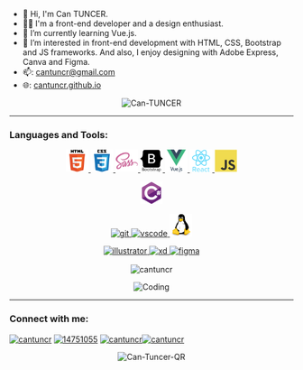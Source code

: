 - 👋 Hi, I'm Can TUNCER.
- 👨‍💻 I'm a front-end developer and a design enthusiast.
- 🌱 I’m currently learning Vue.js.
- 👀 I’m interested in front-end development with HTML, CSS, Bootstrap and JS frameworks. And also, I enjoy designing with Adobe Express, Canva and Figma.
- 📫: cantuncr@gmail.com
- 🌐: [cantuncr.github.io](https://cantuncr.github.io/)
  

<div align="center">

![Can-TUNCER](https://lh3.googleusercontent.com/pw/AL9nZEVpbHaNjWtPE1jicqe5nSspIaGBEZczwBPhazXbZ7s2rJBUeLB-w17-IxilomnFP7KoXSX7TZiIg-Oyv1TZlv5LQniCswgEY6SavqrL-MQCTOU8g7ws5JoxgG6-aCLFAHj2TN1zsbnPEiPY5OqXWZAaJw=w1105-h799-no?authuser=0)


<hr>


<h3 align="left">Languages and Tools:</h3>
<p align="left"> 

<a href="https://www.w3.org/html/" target="_blank" rel="noreferrer"> <img src="https://raw.githubusercontent.com/devicons/devicon/master/icons/html5/html5-original-wordmark.svg" alt="html5" width="40" height="40"/> </a><a href="https://www.w3schools.com/css/" target="_blank" rel="noreferrer"> <img src="https://raw.githubusercontent.com/devicons/devicon/master/icons/css3/css3-original-wordmark.svg" alt="css3" width="40" height="40"/> </a><a href="https://sass-lang.com" target="_blank" rel="noreferrer"> <img src="https://raw.githubusercontent.com/devicons/devicon/master/icons/sass/sass-original.svg" alt="sass" width="40" height="40"/> </a><a href="https://getbootstrap.com" target="_blank" rel="noreferrer"> <img src="https://raw.githubusercontent.com/devicons/devicon/master/icons/bootstrap/bootstrap-plain-wordmark.svg" alt="bootstrap" width="40" height="40"/> </a> <a href="https://vuejs.org/" target="_blank" rel="noreferrer"> <img src="https://raw.githubusercontent.com/devicons/devicon/master/icons/vuejs/vuejs-original-wordmark.svg" alt="vuejs" width="40" height="40"/> </a><a href="https://reactjs.org/" target="_blank" rel="noreferrer"> <img src="https://raw.githubusercontent.com/devicons/devicon/master/icons/react/react-original-wordmark.svg" alt="react" width="40" height="40"/> </a><a href="https://developer.mozilla.org/en-US/docs/Web/JavaScript" target="_blank" rel="noreferrer"> <img src="https://raw.githubusercontent.com/devicons/devicon/master/icons/javascript/javascript-original.svg" alt="javascript" width="40" height="40"/> </a>

<a href="https://www.w3schools.com/cs/" target="_blank" rel="noreferrer"> <img src="https://raw.githubusercontent.com/devicons/devicon/master/icons/csharp/csharp-original.svg" alt="csharp" width="40" height="40"/> </a>

<a href="https://git-scm.com/" target="_blank" rel="noreferrer"> <img src="https://www.vectorlogo.zone/logos/git-scm/git-scm-icon.svg" alt="git" width="40" height="40"/> </a><a href="https://www.figma.com/" target="_blank" rel="noreferrer"> <img src="https://upload.vectorlogo.zone/logos/visualstudio_code/images/a4381320-f83c-4a29-9db3-b241c1d096b1.svg" alt="vscode" width="40" height="40"/> </a><a href="https://www.linux.org/" target="_blank" rel="noreferrer"> <img src="https://raw.githubusercontent.com/devicons/devicon/master/icons/linux/linux-original.svg" alt="linux" width="40" height="40"/> </a>

<a href="https://www.adobe.com/in/products/illustrator.html" target="_blank" rel="noreferrer"> <img src="https://www.vectorlogo.zone/logos/adobe_illustrator/adobe_illustrator-icon.svg" alt="illustrator" width="40" height="40"/> </a>      <a href="https://www.adobe.com/products/xd.html" target="_blank" rel="noreferrer"> <img src="https://cdn.worldvectorlogo.com/logos/adobe-xd.svg" alt="xd" width="40" height="40"/> </a><a href="https://www.figma.com/" target="_blank" rel="noreferrer"> <img src="https://www.vectorlogo.zone/logos/figma/figma-icon.svg" alt="figma" width="40" height="40"/> </a>    </p>

<p><img align="center" src="https://github-readme-stats.vercel.app/api/top-langs?username=cantuncr&show_icons=true&locale=en&layout=compact" alt="cantuncr" /></p>
  
![Coding](https://media.tenor.com/GfSX-u7VGM4AAAAC/coding.gif)

<hr>

<h3 align="left">Connect with me:</h3>
<p align="left">
<a href="https://linkedin.com/in/cantuncr" target="blank"><img align="center" src="https://raw.githubusercontent.com/rahuldkjain/github-profile-readme-generator/master/src/images/icons/Social/linked-in-alt.svg" alt="cantuncr" height="30" width="40" /></a>
<a href="https://stackoverflow.com/users/14751055" target="blank"><img align="center" src="https://raw.githubusercontent.com/rahuldkjain/github-profile-readme-generator/master/src/images/icons/Social/stack-overflow.svg" alt="14751055" height="30" width="40" /></a>
<a href="https://medium.com/cantuncr" target="blank"><img align="center" src="https://raw.githubusercontent.com/rahuldkjain/github-profile-readme-generator/master/src/images/icons/Social/medium.svg" alt="cantuncr" height="30" width="40" /></a><a href="https://www.hackerrank.com/cantuncr" target="blank"><img align="center" src="https://raw.githubusercontent.com/rahuldkjain/github-profile-readme-generator/master/src/images/icons/Social/hackerrank.svg" alt="cantuncr" height="30" width="40" /></a>
</p>
  
![Can-Tuncer-QR](https://lh3.googleusercontent.com/pw/AL9nZEWLQdjDnT0BYVCL2rDo7WJOIFb2y3bGzz-PMnME6qTmcH2eHVfxdqNT04o9HL7fNzG3pAQyxQezh59KjfSf2nh6BZQCJGYh5pvU-LW8nsdq1NUNYH9AshpVwk-iiriCDbnSo_iZvEaKlwK2LABBnv40lA=s914-no?authuser=0)
  
</div>
